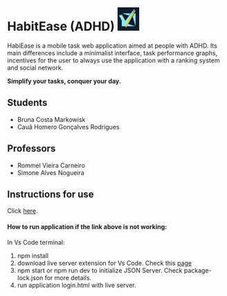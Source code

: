 # HabitEase (ADHD) <img src="./codigo/public/assets/images/HabitEase.png" width="50">

HabiEase is a mobile task web application aimed at people with ADHD. Its main differences include a minimalist interface, task performance graphs, incentives for the user to always use the application with a ranking system and social network.

**Simplify your tasks, conquer your day.**

## Students

* Bruna Costa Markowisk
* Cauã Homero Gonçalves Rodrigues

  

## Professors

* Rommel Vieira Carneiro
* Simone Alves Nogueira

## Instructions for use


Click [here](https://plf-es-2024-1-ti1-0385100-inclusao-de.onrender.com/view/login.html).

#### How to run application if the link above is not working:
In Vs Code terminal:
1. npm install
2. download live server extension for Vs Code. Check this [page](https://github.com/ritwickdey/vscode-live-server-plus-plus)
3. npm start or npm run dev to initialize JSON Server. Check package-lock.json for more details.
4. run application login.html with live server.









